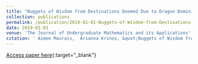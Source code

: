 ```yaml
---
title: "Nuggets of Wisdom from Destinations Doomed Due to Dragon Dominion"
collection: publications
permalink: /publication/2019-01-01-Nuggets-of-Wisdom-from-Destinations-Doomed-Due-to-Dragon-Dominion
date: 2019-01-01
venue: 'The Journal of Undergraduate Mathematics and its Applications'
citation: ' Aimee Maurais,  Arianna Krinos, &quot;Nuggets of Wisdom from Destinations Doomed Due to Dragon Dominion.&quot; <i>The Journal of Undergraduate Mathematics and its Applications</i>, 2019.'
---
```

[Access paper here](https://search.ebscohost.com/login.aspx?direct=true&db=eue&AN=140103170&site=eds-live&scope=site){:target="_blank"}
